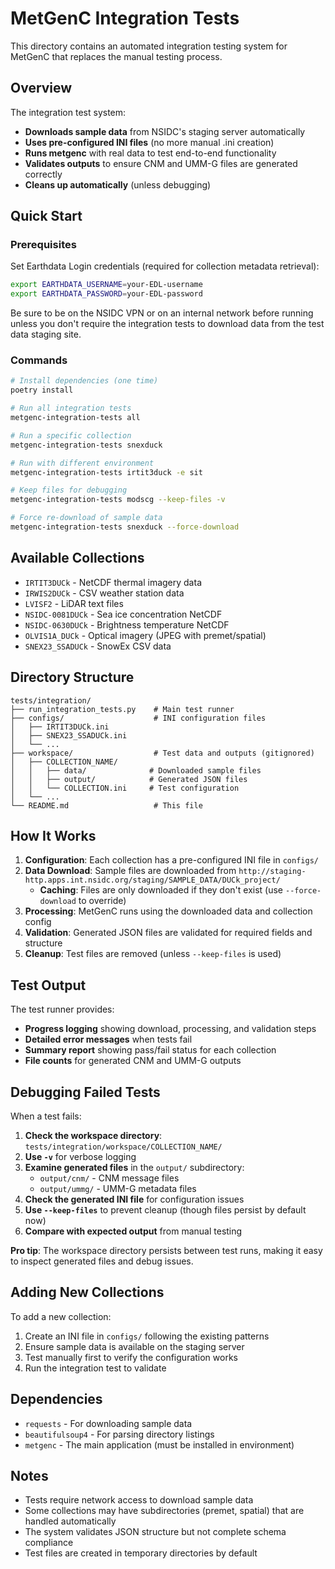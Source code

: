 # MetGenC Integration Tests

This directory contains an automated integration testing system for MetGenC that replaces the manual testing process.

## Overview

The integration test system:
- **Downloads sample data** from NSIDC's staging server automatically
- **Uses pre-configured INI files** (no more manual .ini creation)
- **Runs metgenc** with real data to test end-to-end functionality
- **Validates outputs** to ensure CNM and UMM-G files are generated correctly
- **Cleans up automatically** (unless debugging)

## Quick Start

### Prerequisites
Set Earthdata Login credentials (required for collection metadata retrieval):
```bash
export EARTHDATA_USERNAME=your-EDL-username
export EARTHDATA_PASSWORD=your-EDL-password
```

Be sure to be on the NSIDC VPN or on an internal network before running unless you don't
require the integration tests to download data from the test data staging site.

### Commands
```bash
# Install dependencies (one time)
poetry install

# Run all integration tests
metgenc-integration-tests all

# Run a specific collection
metgenc-integration-tests snexduck

# Run with different environment
metgenc-integration-tests irtit3duck -e sit

# Keep files for debugging
metgenc-integration-tests modscg --keep-files -v

# Force re-download of sample data
metgenc-integration-tests snexduck --force-download
```

## Available Collections

- `IRTIT3DUCk` - NetCDF thermal imagery data
- `IRWIS2DUCk` - CSV weather station data
- `LVISF2` - LiDAR text files
- `NSIDC-0081DUCk` - Sea ice concentration NetCDF
- `NSIDC-0630DUCk` - Brightness temperature NetCDF
- `OLVIS1A_DUCk` - Optical imagery (JPEG with premet/spatial)
- `SNEX23_SSADUCk` - SnowEx CSV data

## Directory Structure

```
tests/integration/
├── run_integration_tests.py    # Main test runner
├── configs/                    # INI configuration files
│   ├── IRTIT3DUCk.ini
│   ├── SNEX23_SSADUCk.ini
│   └── ...
├── workspace/                  # Test data and outputs (gitignored)
│   ├── COLLECTION_NAME/
│   │   ├── data/              # Downloaded sample files
│   │   ├── output/            # Generated JSON files
│   │   └── COLLECTION.ini     # Test configuration
│   └── ...
└── README.md                   # This file
```

## How It Works

1. **Configuration**: Each collection has a pre-configured INI file in `configs/`
2. **Data Download**: Sample files are downloaded from `http://staging-http.apps.int.nsidc.org/staging/SAMPLE_DATA/DUCk_project/`
   - **Caching**: Files are only downloaded if they don't exist (use `--force-download` to override)
3. **Processing**: MetGenC runs using the downloaded data and collection config
4. **Validation**: Generated JSON files are validated for required fields and structure
5. **Cleanup**: Test files are removed (unless `--keep-files` is used)

## Test Output

The test runner provides:
- **Progress logging** showing download, processing, and validation steps
- **Detailed error messages** when tests fail
- **Summary report** showing pass/fail status for each collection
- **File counts** for generated CNM and UMM-G outputs

## Debugging Failed Tests

When a test fails:

1. **Check the workspace directory**: `tests/integration/workspace/COLLECTION_NAME/`
2. **Use `-v`** for verbose logging
3. **Examine generated files** in the `output/` subdirectory:
   - `output/cnm/` - CNM message files
   - `output/ummg/` - UMM-G metadata files
4. **Check the generated INI file** for configuration issues
5. **Use `--keep-files`** to prevent cleanup (though files persist by default now)
6. **Compare with expected output** from manual testing

**Pro tip**: The workspace directory persists between test runs, making it easy to inspect generated files and debug issues.

## Adding New Collections

To add a new collection:

1. Create an INI file in `configs/` following the existing patterns
2. Ensure sample data is available on the staging server
3. Test manually first to verify the configuration works
4. Run the integration test to validate

## Dependencies

- `requests` - For downloading sample data
- `beautifulsoup4` - For parsing directory listings
- `metgenc` - The main application (must be installed in environment)

## Notes

- Tests require network access to download sample data
- Some collections may have subdirectories (premet, spatial) that are handled automatically
- The system validates JSON structure but not complete schema compliance
- Test files are created in temporary directories by default
